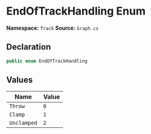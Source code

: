 # EndOfTrackHandling Enum

**Namespace:** `Track`
**Source:** `Graph.cs`

## Declaration

```csharp
public enum EndOfTrackHandling
```

## Values

| Name | Value |
|------|-------|
| `Throw` | `0` |
| `Clamp` | `1` |
| `Unclamped` | `2` |

